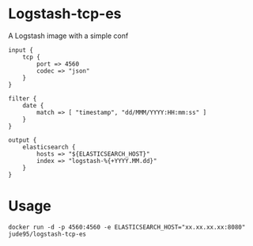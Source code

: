 # Logstash-tcp-es
A Logstash image with a simple conf

```
input {
	tcp {
		port => 4560
		codec => "json"
	}
}

filter {
	date {
		match => [ "timestamp", "dd/MMM/YYYY:HH:mm:ss" ]
	}
}

output {
	elasticsearch {
		hosts => "${ELASTICSEARCH_HOST}"
		index => "logstash-%{+YYYY.MM.dd}"
	}
}
```


# Usage
```
docker run -d -p 4560:4560 -e ELASTICSEARCH_HOST="xx.xx.xx.xx:8080" jude95/logstash-tcp-es
```
